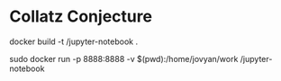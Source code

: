 # Collatz Conjecture
docker build -t <path>/jupyter-notebook .

sudo docker run -p 8888:8888 -v $(pwd):/home/jovyan/work <path>/jupyter-notebook
